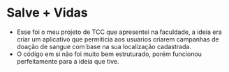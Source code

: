 # Salve + Vidas
- Esse foi o meu projeto de TCC que apresentei na faculdade, a ideia era criar um aplicativo que permiticia aos usuarios criarem campanhas de doação de sangue com base na sua localização cadastrada. 
- O código em si não foi muito bem estruturado, porém funcionou perfeitamente para a ideia que tive.
